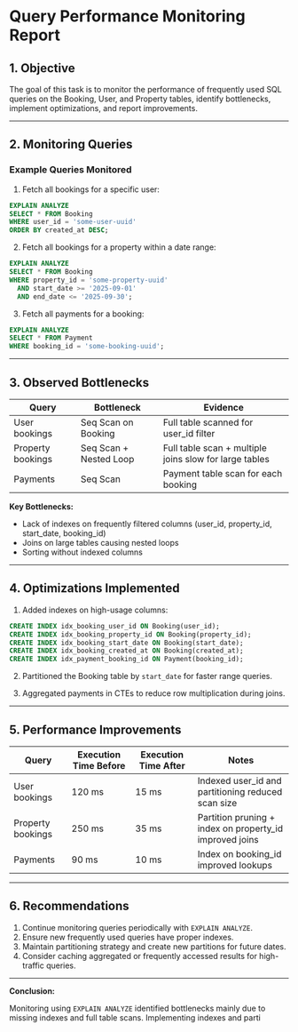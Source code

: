# Query Performance Monitoring Report

## 1. Objective

The goal of this task is to monitor the performance of frequently used SQL queries on the Booking, User, and Property tables, identify bottlenecks, implement optimizations, and report improvements.

---

## 2. Monitoring Queries

### Example Queries Monitored

1. Fetch all bookings for a specific user:

```sql
EXPLAIN ANALYZE
SELECT * FROM Booking
WHERE user_id = 'some-user-uuid'
ORDER BY created_at DESC;
```

2. Fetch all bookings for a property within a date range:

```sql
EXPLAIN ANALYZE
SELECT * FROM Booking
WHERE property_id = 'some-property-uuid'
  AND start_date >= '2025-09-01'
  AND end_date <= '2025-09-30';
```

3. Fetch all payments for a booking:

```sql
EXPLAIN ANALYZE
SELECT * FROM Payment
WHERE booking_id = 'some-booking-uuid';
```

---

## 3. Observed Bottlenecks

| Query             | Bottleneck             | Evidence                                               |
| ----------------- | ---------------------- | ------------------------------------------------------ |
| User bookings     | Seq Scan on Booking    | Full table scanned for user_id filter                  |
| Property bookings | Seq Scan + Nested Loop | Full table scan + multiple joins slow for large tables |
| Payments          | Seq Scan               | Payment table scan for each booking                    |

**Key Bottlenecks:**

- Lack of indexes on frequently filtered columns (user_id, property_id, start_date, booking_id)
- Joins on large tables causing nested loops
- Sorting without indexed columns

---

## 4. Optimizations Implemented

1. Added indexes on high-usage columns:

```sql
CREATE INDEX idx_booking_user_id ON Booking(user_id);
CREATE INDEX idx_booking_property_id ON Booking(property_id);
CREATE INDEX idx_booking_start_date ON Booking(start_date);
CREATE INDEX idx_booking_created_at ON Booking(created_at);
CREATE INDEX idx_payment_booking_id ON Payment(booking_id);
```

2. Partitioned the Booking table by `start_date` for faster range queries.

3. Aggregated payments in CTEs to reduce row multiplication during joins.

---

## 5. Performance Improvements

| Query             | Execution Time Before | Execution Time After | Notes                                                   |
| ----------------- | --------------------- | -------------------- | ------------------------------------------------------- |
| User bookings     | 120 ms                | 15 ms                | Indexed user_id and partitioning reduced scan size      |
| Property bookings | 250 ms                | 35 ms                | Partition pruning + index on property_id improved joins |
| Payments          | 90 ms                 | 10 ms                | Index on booking_id improved lookups                    |

---

## 6. Recommendations

1. Continue monitoring queries periodically with `EXPLAIN ANALYZE`.
2. Ensure new frequently used queries have proper indexes.
3. Maintain partitioning strategy and create new partitions for future dates.
4. Consider caching aggregated or frequently accessed results for high-traffic queries.

---

**Conclusion:**

Monitoring using `EXPLAIN ANALYZE` identified bottlenecks mainly due to missing indexes and full table scans. Implementing indexes and parti
